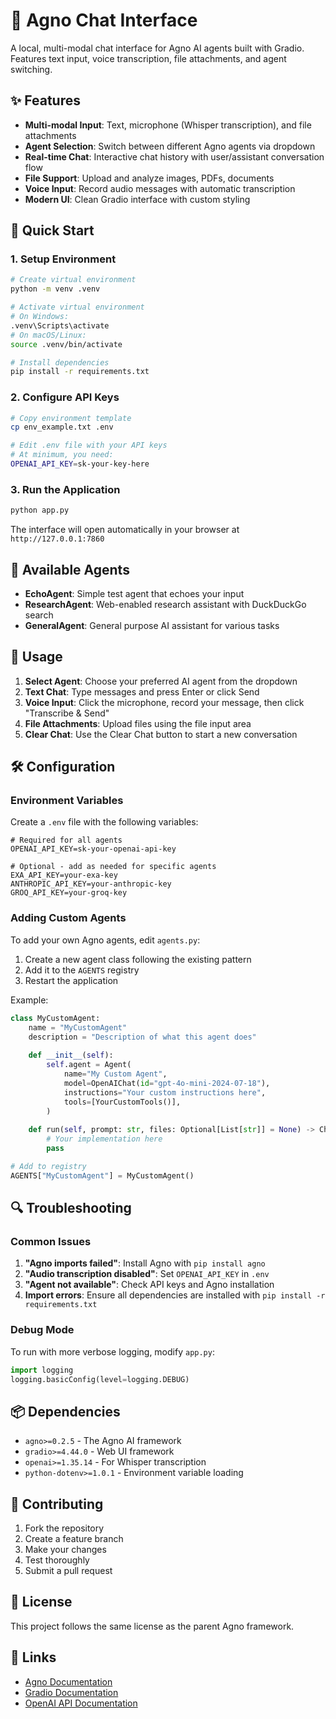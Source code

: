 # 🤖 Agno Chat Interface

A local, multi-modal chat interface for Agno AI agents built with Gradio. Features text input, voice transcription, file attachments, and agent switching.

## ✨ Features

- **Multi-modal Input**: Text, microphone (Whisper transcription), and file attachments
- **Agent Selection**: Switch between different Agno agents via dropdown
- **Real-time Chat**: Interactive chat history with user/assistant conversation flow
- **File Support**: Upload and analyze images, PDFs, documents
- **Voice Input**: Record audio messages with automatic transcription
- **Modern UI**: Clean Gradio interface with custom styling

## 🚀 Quick Start

### 1. Setup Environment

```bash
# Create virtual environment
python -m venv .venv

# Activate virtual environment
# On Windows:
.venv\Scripts\activate
# On macOS/Linux:
source .venv/bin/activate

# Install dependencies
pip install -r requirements.txt
```

### 2. Configure API Keys

```bash
# Copy environment template
cp env_example.txt .env

# Edit .env file with your API keys
# At minimum, you need:
OPENAI_API_KEY=sk-your-key-here
```

### 3. Run the Application

```bash
python app.py
```

The interface will open automatically in your browser at `http://127.0.0.1:7860`

## 🔧 Available Agents

- **EchoAgent**: Simple test agent that echoes your input
- **ResearchAgent**: Web-enabled research assistant with DuckDuckGo search
- **GeneralAgent**: General purpose AI assistant for various tasks

## 📝 Usage

1. **Select Agent**: Choose your preferred AI agent from the dropdown
2. **Text Chat**: Type messages and press Enter or click Send
3. **Voice Input**: Click the microphone, record your message, then click "Transcribe & Send"
4. **File Attachments**: Upload files using the file input area
5. **Clear Chat**: Use the Clear Chat button to start a new conversation

## 🛠️ Configuration

### Environment Variables

Create a `.env` file with the following variables:

```env
# Required for all agents
OPENAI_API_KEY=sk-your-openai-api-key

# Optional - add as needed for specific agents
EXA_API_KEY=your-exa-key
ANTHROPIC_API_KEY=your-anthropic-key
GROQ_API_KEY=your-groq-key
```

### Adding Custom Agents

To add your own Agno agents, edit `agents.py`:

1. Create a new agent class following the existing pattern
2. Add it to the `AGENTS` registry
3. Restart the application

Example:
```python
class MyCustomAgent:
    name = "MyCustomAgent"
    description = "Description of what this agent does"
    
    def __init__(self):
        self.agent = Agent(
            name="My Custom Agent",
            model=OpenAIChat(id="gpt-4o-mini-2024-07-18"),
            instructions="Your custom instructions here",
            tools=[YourCustomTools()],
        )
    
    def run(self, prompt: str, files: Optional[List[str]] = None) -> ChatResult:
        # Your implementation here
        pass

# Add to registry
AGENTS["MyCustomAgent"] = MyCustomAgent()
```

## 🔍 Troubleshooting

### Common Issues

1. **"Agno imports failed"**: Install Agno with `pip install agno`
2. **"Audio transcription disabled"**: Set `OPENAI_API_KEY` in `.env`
3. **"Agent not available"**: Check API keys and Agno installation
4. **Import errors**: Ensure all dependencies are installed with `pip install -r requirements.txt`

### Debug Mode

To run with more verbose logging, modify `app.py`:

```python
import logging
logging.basicConfig(level=logging.DEBUG)
```

## 📦 Dependencies

- `agno>=0.2.5` - The Agno AI framework
- `gradio>=4.44.0` - Web UI framework
- `openai>=1.35.14` - For Whisper transcription
- `python-dotenv>=1.0.1` - Environment variable loading

## 🤝 Contributing

1. Fork the repository
2. Create a feature branch
3. Make your changes
4. Test thoroughly
5. Submit a pull request

## 📄 License

This project follows the same license as the parent Agno framework.

## 🔗 Links

- [Agno Documentation](https://docs.agno.com/)
- [Gradio Documentation](https://gradio.app/docs/)
- [OpenAI API Documentation](https://platform.openai.com/docs/)